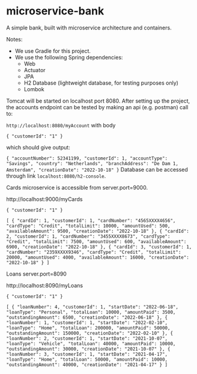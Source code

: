 # microservice-bank
A simple bank, built with microservice architecture and containers.

Notes:

- We use Gradle for this project.
- We use the following Spring dependencies:
  - Web
  - Actuator
  - JPA
  - H2 Database (lightweight database, for testing purposes only)
  - Lombok

Tomcat will be started on localhost port 8080. After setting up the project, the accounts endpoint can be tested by making an api (e.g. postman) call to:

`http://localhost:8080/myAccount` with body 

`{
"customerId": "1"
}`

which should give output:

`
{
"accountNumber": 52341199,
"customerId": 1,
"accountType": "Savings",
"country": "Netherlands",
"branchAddress": "De Dam 1, Amsterdam",
"creationDate": "2022-10-18"
}
`
Database can be accessed through link `localhost:8080/h2-console`.

Cards microservice is accessible from server.port=9000.

http://localhost:9000/myCards

`
{
"customerId": "1"
}
`

`
[
{
"cardId": 1,
"customerId": 1,
"cardNumber": "4565XXXX4656",
"cardType": "Credit",
"totalLimit": 10000,
"amountUsed": 500,
"availableAmount": 9500,
"creationDate": "2022-10-18"
},
{
"cardId": 2,
"customerId": 1,
"cardNumber": "3455XXXX8673",
"cardType": "Credit",
"totalLimit": 7500,
"amountUsed": 600,
"availableAmount": 6900,
"creationDate": "2022-10-18"
},
{
"cardId": 3,
"customerId": 1,
"cardNumber": "2359XXXX9346",
"cardType": "Credit",
"totalLimit": 20000,
"amountUsed": 4000,
"availableAmount": 16000,
"creationDate": "2022-10-18"
}
]
`






Loans server.port=8090

http://localhost:8090/myLoans

`
{
"customerId": "1"
}
`

`
[
{
"loanNumber": 4,
"customerId": 1,
"startDate": "2022-06-18",
"loanType": "Personal",
"totalLoan": 10000,
"amountPaid": 3500,
"outstandingAmount": 6500,
"creationDate": "2022-06-18"
},
{
"loanNumber": 1,
"customerId": 1,
"startDate": "2022-02-10",
"loanType": "Home",
"totalLoan": 200000,
"amountPaid": 50000,
"outstandingAmount": 150000,
"creationDate": "2022-02-10"
},
{
"loanNumber": 2,
"customerId": 1,
"startDate": "2021-10-07",
"loanType": "Vehicle",
"totalLoan": 40000,
"amountPaid": 10000,
"outstandingAmount": 30000,
"creationDate": "2021-10-07"
},
{
"loanNumber": 3,
"customerId": 1,
"startDate": "2021-04-17",
"loanType": "Home",
"totalLoan": 50000,
"amountPaid": 10000,
"outstandingAmount": 40000,
"creationDate": "2021-04-17"
}
]
`